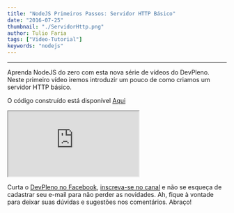 ```yaml
---
title: "NodeJS Primeiros Passos: Servidor HTTP Básico"
date: "2016-07-25"
thumbnail: "./ServidorHttp.png"
author: Tulio Faria
tags: ["Video-Tutorial"]
keywords: "nodejs"
---
```


---
Aprenda NodeJS do zero com esta nova série de vídeos do DevPleno. Neste primeiro vídeo iremos introduzir um pouco de como criamos um servidor HTTP básico. 

O código construído está disponível [Aqui](https://github.com/devpleno/nodejs-servidor-http-basico)

<div class="embed-responsive embed-responsive-16by9 mb-4">
  <iframe class="embed-responsive-item" src="https://www.youtube.com/embed/5L5-EoJbMfY" allowfullscreen></iframe>
</div>

Curta o [DevPleno no Facebook](https://www.facebook.com/devpleno), [inscreva-se no canal](https://www.youtube.com/devplenocom) e não se esqueça de cadastrar seu e-mail para não perder as novidades. Ah, fique à vontade para deixar suas dúvidas e sugestões nos comentários. Abraço!